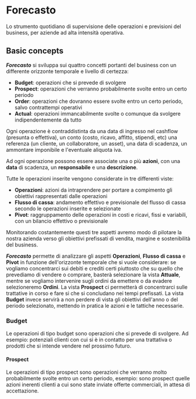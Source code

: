 # Forecasto
Lo strumento quotidiano di supervisione delle operazioni e previsioni del business, per aziende ad alta intensità operativa.

## Basic concepts
***Forecasto*** si sviluppa sui quattro concetti portanti del business con un differente orizzonte temporale e livello di certezza:

- **Budget**: operazioni che si prevede di svolgere
- **Prospect**: operazioni che verranno probabilmente svolte entro un certo periodo
- **Order**: operazioni che dovranno essere svolte entro un certo periodo, salvo contrattempi operativi
- **Actual**: operazioni immancabilmente svolte o comunque da svolgere indipendentemente da tutto

Ogni operazione è contraddistinta da una data di ingresso nel cashflow (presunta o effettiva), un conto (costo, ricavo, affitto, stipendi, etc) una referenza (un cliente, un collaboratore, un asset), una data di scadenza, un ammontare imponibile e l'eventuale aliquota iva.

Ad ogni operazione possono essere associate una o più **azioni**, con una **data** di scadenza, un **responsabile** e una **descrizione**.

Tutte le operazioni inserite vengono considerate in tre differenti viste:

- **Operazioni**: azioni da intraprendere per portare a compimento gli obiettivi rappresentati dalle operazioni
- **Flusso di cassa**: andamento effettivo e previsionale del flusso di cassa secondo le operazioni inserite e selezionate
- **Pivot**: raggruppamento delle operazioni in costi e ricavi, fissi e variabili, con un bilancio effettivo o previsionale

Monitorando costantemente questi tre aspetti avremo modo di pilotare la nostra azienda verso gli obiettivi prefissati di vendita, margine e sostenibilità del business.

***Forecasto*** permette di analizzare gli aspetti **Operazioni**, **Flusso di cassa** e **Pivot** in funzione dell'orizzonte temporale che si vuole considerare: se vogliamo concentrarci sui debiti e crediti certi piuttosto che su quello che prevediamo di vendere o comprare, basterà selezionare la vista **Attuale**, mentre se vogliamo intervenire sugli ordini da emettere o da evadere selezioneremo **Ordini**. La vista **Prospect** ci permetterà di concentrarci sulle trattative in corso e fare si che si concludano nei tempi prefissati. La vista **Budget** invece servirà a non perdere di vista gli obiettivi dell'anno o del periodo selezionato, mettendo in pratica le azioni e le tattiche necessarie. 




### Budget

Le operazioni di tipo budget sono operazioni che si prevede di svolgere. Ad esempio: potenziali clienti con cui si è in contatto per una trattativa o prodotti che si intende vendere nel prossimo futuro.

#### Prospect

Le operazioni di tipo prospect sono operazioni che verranno molto probabilmente svolte entro un certo periodo, esempio: sono prospect quelle azioni inerenti clienti a cui sono state inviate offerte commerciali, in attesa di accettazione.

